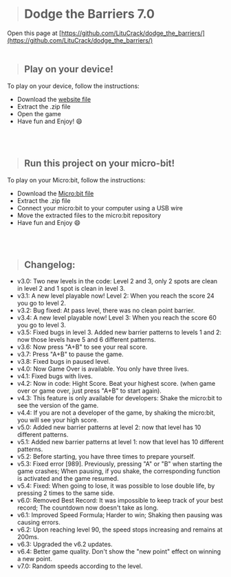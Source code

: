 > # Dodge the Barriers 7.0

Open this page at [https://github.com/LituCrack/dodge_the_barriers/](https://github.com/LituCrack/dodge_the_barriers/)
<br/>
<br/>

> ## Play on your device!

To play on your device, follow the instructions:

 * Download the [website file](https://github.com/LituCrack/Dodge_the_Barriers_v6.3/raw/master/Dodge_the_Barriers_device.zip)
 * Extract the .zip file
 * Open the game
 * Have fun and Enjoy! 😄
<br/>
<br/>

> ## Run this project on your micro-bit!

To play on your Micro:bit, follow the instructions:

 * Download the [Micro:bit file](https://github.com/LituCrack/Dodge_the_Barriers/raw/master/Dodge_the_Barriers_micro.zip)
 * Extract the .zip file
 * Connect your micro:bit to your computer using a USB wire
 * Move the extracted files to the micro:bit repository
 * Have fun and Enjoy 😄
<br/>
<br/>

> ## Changelog:

 * v3.0: Two new levels in the code: Level 2 and 3, only 2 spots are clean in level 2 and 1 spot is clean in level 3.
 * v3.1: A new level playable now! Level 2: When you reach the score 24 you go to level 2.
 * v3.2: Bug fixed: At pass level, there was no clean point barrier.
 * v3.4: A new level playable now! Level 3: When you reach the score 60 you go to level 3.
 * v3.5: Fixed bugs in level 3. Added new barrier patterns to levels 1 and 2: now those levels have 5 and 6 different patterns.
 * v3.6: Now press "A+B" to see your real score.
 * v3.7: Press "A+B" to pause the game.
 * v3.8: Fixed bugs in paused level.
 * v4.0: Now Game Over is available. You only have three lives.
 * v4.1: Fixed bugs with lives.
 * v4.2: Now in code: Hight Score. Beat your highest score. (when game over or game over, just press "A+B" to start again).
 * v4.3: This feature is only available for developers: Shake the micro:bit to see the version of the game.
 * v4.4: If you are not a developer of the game, by shaking the micro:bit, you will see your high score.
 * v5.0: Added new barrier patterns at level 2: now that level has 10 different patterns.
 * v5.1: Added new barrier patterns at level 1: now that level has 10 different patterns.
 * v5.2: Before starting, you have three times to prepare yourself.
 * v5.3: Fixed error [989]. Previously, pressing "A" or "B" when starting the game crashes; When pausing, if you shake, the corresponding function is activated and the game resumed.
 * v5.4: Fixed: When going to lose, it was possible to lose double life, by pressing 2 times to the same side.
 * v6.0: Removed Best Record: It was impossible to keep track of your best record; The countdown now doesn't take as long.
 * v6.1: Improved Speed Formula; Harder to win; Shaking then pausing was causing errors.
 * v6.2: Upon reaching level 90, the speed stops increasing and remains at 200ms.
 * v6.3: Upgraded the v6.2 updates.
 * v6.4: Better game quality. Don't show the "new point" effect on winning a new point.
 * v7.0: Random speeds according to the level.
